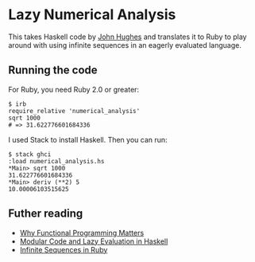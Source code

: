 # Lazy Numerical Analysis

This takes Haskell code by [John Hughes](https://en.wikipedia.org/wiki/John_Hughes_(computer_scientist)) and translates it to Ruby to play around with using infinite sequences in an eagerly evaluated language.

## Running the code

For Ruby, you need Ruby 2.0 or greater:

```
$ irb
require_relative 'numerical_analysis'
sqrt 1000
# => 31.622776601684336
```

I used Stack to install Haskell. Then you can run:

```
$ stack ghci
:load numerical_analysis.hs
*Main> sqrt 1000
31.622776601684336
*Main> deriv (**2) 5
10.00006103515625
```

## Futher reading

* [Why Functional Programming Matters](https://www.csee.umbc.edu/courses/331/fall10/resources/papers/whyfp.pdf)
* [Modular Code and Lazy Evaluation in Haskell](https://hackhands.com/modular-code-lazy-evaluation-haskell/)
* [Infinite Sequences in Ruby](https://rossta.net/blog/infinite-sequences-in-ruby.html)
